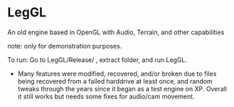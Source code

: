 # LegGL
An old engine based in OpenGL with Audio, Terrain, and other capabilities

note: only for demonstration purposes. 

To run: Go to LegGL/Release/ , extract folder, and run LegGL. 

- Many features were modified, recovered, and/or broken due to files being recovered from a failed harddrive at least once, and random tweaks through the years since it began as a test engine on XP. Overall it still works but needs some fixes for audio/cam movement. 
